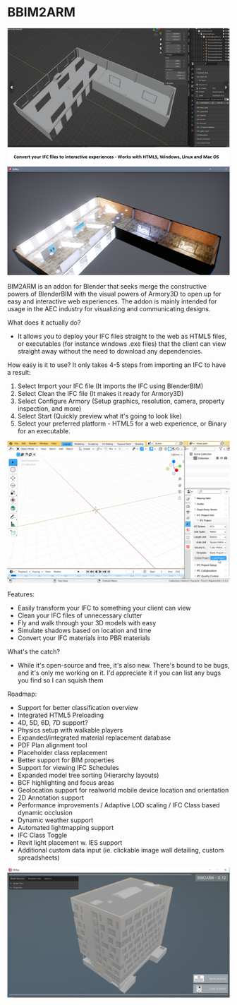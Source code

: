 # BBIM2ARM

![Header](https://github.com/Naxela/BBIM2ARM/raw/main/IFC2ARM_Screen.png)

BIM2ARM is an addon for Blender that seeks merge the constructive powers of BlenderBIM with the visual powers of Armory3D to open up for easy and interactive web experiences. The addon is mainly intended for usage in the AEC industry for visualizing and communicating designs.

What does it actually do?
- It allows you to deploy your IFC files straight to the web as HTML5 files, or executables (for instance windows .exe files) that the client can view straight away without the need to download any dependencies.

How easy is it to use?
It only takes 4-5 steps from importing an IFC to have a result:
1. Select Import your IFC file (It imports the IFC using BlenderBIM)
2. Select Clean the IFC file (It makes it ready for Armory3D)
3. Select Configure Armory (Setup graphics, resolution, camera, property inspection, and more)
4. Select Start (Quickly preview what it's going to look like)
5. Select your preferred platform - HTML5 for a web experience, or Binary for an executable.

![Animation](https://github.com/Naxela/BBIM2ARM/raw/main/BIM2ARM_Animation.gif) 

Features:
- Easily transform your IFC to something your client can view 
- Clean your IFC files of unnecessary clutter
- Fly and walk through your 3D models with easy
- Simulate shadows based on location and time
- Convert your IFC materials into PBR materials


What's the catch?
- While it's open-source and free, it's also new. There's bound to be bugs, and it's only me working on it. I'd appreciate it if you can list any bugs you find so I can squish them


Roadmap:
- Support for better classification overview
- Integrated HTML5 Preloading
- 4D, 5D, 6D, 7D support?
- Physics setup with walkable players
- Expanded/integrated material replacement database
- PDF Plan alignment tool
- Placeholder class replacement
- Better support for BIM properties
- Support for viewing IFC Schedules
- Expanded model tree sorting (Hierarchy layouts)
- BCF highlighting and focus areas
- Geolocation support for realworld mobile device location and orientation
- 2D Annotation support
- Performance improvements / Adaptive LOD scaling / IFC Class based dynamic occlusion
- Dynamic weather support
- Automated lightmapping support
- IFC Class Toggle
- Revit light placement w. IES support
- Additional custom data input (ie. clickable image wall detailing, custom spreadsheets)

![Animation](https://github.com/Naxela/BBIM2ARM/raw/main/Screenshot.jpg)
